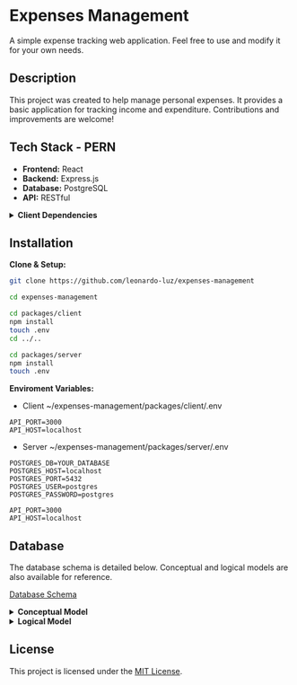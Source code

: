 # Expenses Management

A simple expense tracking web application. Feel free to use and modify it for your own needs.

## Description

This project was created to help manage personal expenses.  It provides a basic application for tracking income and expenditure.  Contributions and improvements are welcome!

## Tech Stack - PERN

* **Frontend:** React
* **Backend:** Express.js
* **Database:** PostgreSQL
* **API:** RESTful

<details>
  <summary><strong>Client Dependencies</strong></summary>
  <ol>
    <li>
        <details>
          <summary><em>react-router-dom</em></summary>
          <p>Create routes</p>
        </details>
    </li>
    <li>
        <details>
          <summary><em>tailwindcss</em></summary>
          <p>Page style</p>
        </details>
    </li>
    <li>
        <details>
          <summary><em>axios</em></summary>
          <p>HTTP requests</p>
        </details>
    </li>
  </ol>
</details>

## Installation

**Clone & Setup:**

```bash
git clone https://github.com/leonardo-luz/expenses-management

cd expenses-management

cd packages/client
npm install
touch .env
cd ../..

cd packages/server
npm install
touch .env
```

**Enviroment Variables:**

* Client ~/expenses-management/packages/client/.env

```env
API_PORT=3000
API_HOST=localhost
```

* Server ~/expenses-management/packages/server/.env

```env
POSTGRES_DB=YOUR_DATABASE
POSTGRES_HOST=localhost
POSTGRES_PORT=5432
POSTGRES_USER=postgres
POSTGRES_PASSWORD=postgres

API_PORT=3000
API_HOST=localhost
```

## Database

The database schema is detailed below.  Conceptual and logical models are also available for reference.

[Database Schema](schema.sql)

<details>
  <summary><strong>Conceptual Model</strong></summary>
  <img src="conceptual_model.png" alt="Conceptual Database Model">
</details>

<details>
  <summary><strong>Logical Model</strong></summary>
  <img src="logical_model.png" alt="Logical Database Model">
</details>

## License

This project is licensed under the [MIT License](LICENSE.md).
